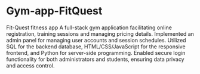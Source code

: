 # Gym-app-FitQuest
Fit-Quest fitness app
 A full-stack gym application facilitating online registration, training sessions and managing pricing details. Implemented an admin panel for managing user accounts and session schedules. Utilized SQL for the backend database, HTML/CSS/JavaScript for the responsive frontend, and Python for server-side programming. Enabled secure login functionality for both administrators and students, ensuring data privacy and access control.

